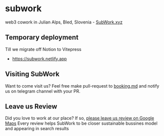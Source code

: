 # subwork
web3 cowork in Julian Alps, Bled, Slovenia - [SubWork.xyz](https://subwork.xyz)

Temporary deployment
---
Till we migrate off Notion to Vitepress
- https://subwork.netlify.app

Visiting SubWork
---
Want to come visit us? Feel free make pull-request to [booking.md](booking.md) and notify us on telegram channel with your PR.


Leave us Review
---
Did you love to work at our place? If so, [please leave us review on Google Maps](https://goo.gl/maps/sabvduMGJ2JHDGGL8)
Every review helps SubWork to be closer sustainable bussines model and appearing in search results
